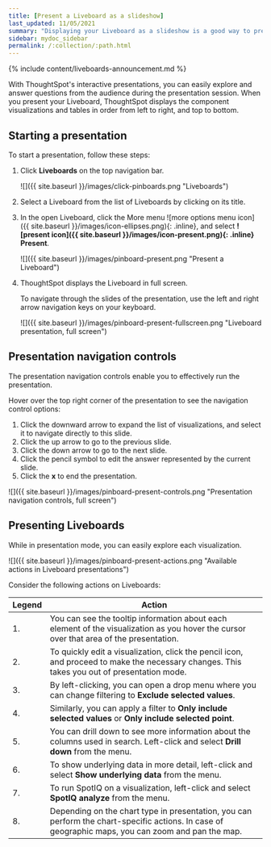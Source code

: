 ```yaml
---
title: [Present a Liveboard as a slideshow]
last_updated: 11/05/2021
summary: "Displaying your Liveboard as a slideshow is a good way to present its contents to others."
sidebar: mydoc_sidebar
permalink: /:collection/:path.html
---
```


{% include content/liveboards-announcement.md %}

 With ThoughtSpot's interactive presentations, you can easily explore and answer questions from the audience during the presentation session. When you present your Liveboard, ThoughtSpot displays the component visualizations and tables in order from left to right, and top to bottom.

## Starting a presentation ##

To start a presentation, follow these steps:

1. Click **Liveboards** on the top navigation bar.

     ![]({{ site.baseurl }}/images/click-pinboards.png "Liveboards")

2. Select a Liveboard from the list of Liveboards by clicking on its title.

3. In the open Liveboard, click the More menu ![more options menu icon]({{ site.baseurl }}/images/icon-ellipses.png){: .inline}, and select **![present icon]({{ site.baseurl }}/images/icon-present.png){: .inline} Present**.

     ![]({{ site.baseurl }}/images/pinboard-present.png "Present a Liveboard")

4. ThoughtSpot displays the Liveboard in full screen.  

   To navigate through the slides of the presentation, use the left and right arrow navigation keys on your keyboard.  

    ![]({{ site.baseurl }}/images/pinboard-present-fullscreen.png "Liveboard presentation, full screen")

## Presentation navigation controls ##
The presentation navigation controls enable you to effectively run the presentation.  

Hover over the top right corner of the presentation to see the navigation control options:
   1. Click the downward arrow to expand the list of visualizations, and select it to navigate directly to this slide.
   2. Click the up arrow to go to the previous slide.
   3. Click the down arrow to go to the next slide.
   4. Click the pencil symbol to edit the answer represented by the current slide.
   5. Click the **x** to end the presentation.

   ![]({{ site.baseurl }}/images/pinboard-present-controls.png "Presentation navigation controls, full screen")

## Presenting Liveboards
While in presentation mode, you can easily explore each visualization.

![]({{ site.baseurl }}/images/pinboard-present-actions.png "Available actions in Liveboard presentations")

Consider the following actions on Liveboards:

| Legend | Action |
| --- | --- |
| 1. | You can see the tooltip information about each element of the visualization as you hover the cursor over that area of the presentation. |
| 2. | To quickly edit a visualization, click the pencil icon, and proceed to make the necessary changes. This takes you out of presentation mode. |
| 3. | By left-clicking, you can open a drop menu where you can change filtering to **Exclude selected values**. |
| 4. | Similarly, you can apply a filter to **Only include selected values** or **Only include selected  point**. |
| 5. | You can drill down to see more information about the columns used in search. Left-click and select **Drill down** from the menu. |
| 6. | To show underlying data in more detail, left-click and select **Show underlying data** from the menu. |
| 7. | To run SpotIQ on a visualization, left-click and select **SpotIQ analyze** from the menu. |
| 8. | Depending on the chart type in presentation, you can perform the chart-specific actions. In case of geographic maps, you can zoom and pan the map. |
